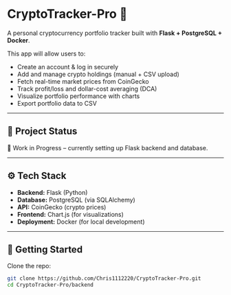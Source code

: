 # CryptoTracker-Pro 🚀

A personal cryptocurrency portfolio tracker built with **Flask + PostgreSQL + Docker**.  

This app will allow users to:
- Create an account & log in securely
- Add and manage crypto holdings (manual + CSV upload)
- Fetch real-time market prices from CoinGecko
- Track profit/loss and dollar-cost averaging (DCA)
- Visualize portfolio performance with charts
- Export portfolio data to CSV

---

## 📌 Project Status
🚧 Work in Progress – currently setting up Flask backend and database.

---

## ⚙️ Tech Stack
- **Backend:** Flask (Python)
- **Database:** PostgreSQL (via SQLAlchemy)
- **API:** CoinGecko (crypto prices)
- **Frontend:** Chart.js (for visualizations)
- **Deployment:** Docker (for local development)

---

## 🚀 Getting Started

Clone the repo:
```bash
git clone https://github.com/Chris1112220/CryptoTracker-Pro.git
cd CryptoTracker-Pro/backend

